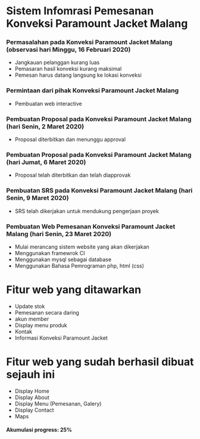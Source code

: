 # Sistem Infomrasi Pemesanan Konveksi Paramount Jacket Malang <br>


### Permasalahan pada Konveksi Paramount Jacket Malang (observasi hari Minggu, 16 Februari 2020)
- Jangkauan pelanggan kurang luas
- Pemasaran hasil konveksi kurang maksimal
- Pemesan harus datang langsung ke lokasi konveksi

### Permintaan dari pihak Konveksi Paramount Jacket Malang
- Pembuatan web interactive

### Pembuatan Proposal pada Konveksi Paramount Jacket Malang (hari Senin, 2 Maret 2020)
- Proposal diterbitkan dan menunggu approval

### Pembuatan Proposal pada Konveksi Paramount Jacket Malang (hari Jumat, 6 Maret 2020)
- Proposal telah diterbitkan dan telah diapprovak

### Pembuatan SRS pada Konveksi Paramount Jacket Malang (hari Senin, 9 Maret 2020)
- SRS telah dikerjakan untuk mendukung pengerjaan proyek

### Pembuatan Web Pemesanan Konveksi Paramount Jacket Malang (hari Senin, 23 Maret 2020)
- Mulai merancang sistem website yang akan dikerjakan
- Menggunakan framewrok CI
- Menggunakan mysql sebagai database
- Menggunakan Bahasa Pemrograman php, html (css)

# Fitur web yang  ditawarkan
- Update stok
- Pemesanan secara daring
- akun member
- Display menu produk
- Kontak
- Informasi Konveksi Paramount Jacket

# Fitur web yang sudah berhasil dibuat sejauh ini
- Display Home
- Display About
- Display Menu (Pemesanan, Galery)
- Display Contact
- Maps

#### Akumulasi progress: 25%

